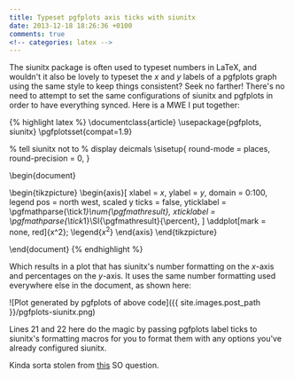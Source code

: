 ```yaml
---
title: Typeset pgfplots axis ticks with siunitx
date: 2013-12-18 18:26:36 +0100
comments: true
<!-- categories: latex -->
---
```


The siunitx package is often used to typeset numbers in LaTeX, and wouldn't it also be lovely to typeset the _x_ and _y_ labels of a pgfplots graph using the same style to keep things consistent? Seek no farther! There's no need to attempt to set the same configurations of siunitx and pgfplots in order to have everything synced. Here is a MWE I put together:

{% highlight latex %}
\documentclass{article}
\usepackage{pgfplots, siunitx}
\pgfplotsset{compat=1.9}

% tell siunitx not to
% display deicmals
\sisetup{
  round-mode = places,
  round-precision = 0,
}

\begin{document}

\begin{tikzpicture}
  \begin{axis}[
      xlabel = $x$,
      ylabel = $y$,
      domain = 0:100,
      legend pos = north west,
      scaled y ticks = false,
      yticklabel = \pgfmathparse{\tick*1}\num{\pgfmathresult},
      xticklabel = \pgfmathparse{\tick*1}\SI{\pgfmathresult}{\percent},
    ]
    \addplot[mark = none, red]{x^2};
    \legend{$x^2$}
  \end{axis}
\end{tikzpicture}

\end{document}
{% endhighlight %}

Which results in a plot that has siunitx's number formatting on the _x_-axis and percentages on the _y_-axis. It uses the same number formatting used everywhere else in the document, as shown here:

![Plot generated by pgfplots of above code]({{ site.images.post_path }}/pgfplots-siunitx.png)

Lines 21 and 22 here do the magic by passing pgfplots label ticks to siunitx's formatting macros for you to format them with any options you've already configured siunitx.


Kinda sorta stolen from [this][1] SO question.

[1]: http://tex.stackexchange.com/questions/37900/pgfplot-consistent-number-format
